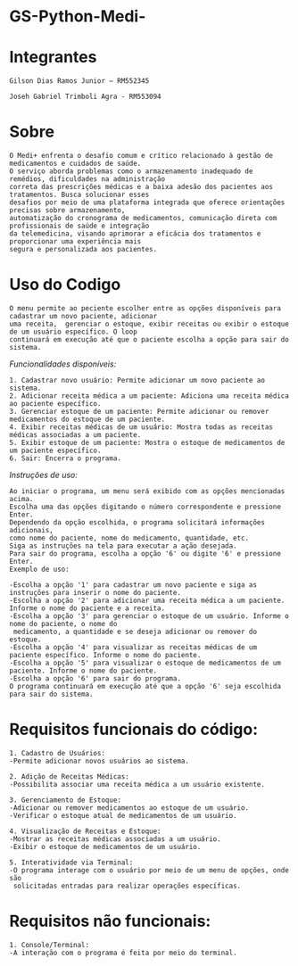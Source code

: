 # GS-Python-Medi-

# Integrantes

    Gilson Dias Ramos Junior – RM552345 

    Joseh Gabriel Trimboli Agra - RM553094

# Sobre

    O Medi+ enfrenta o desafio comum e crítico relacionado à gestão de medicamentos e cuidados de saúde.
    O serviço aborda problemas como o armazenamento inadequado de remédios, dificuldades na administração 
    correta das prescrições médicas e a baixa adesão dos pacientes aos tratamentos. Busca solucionar esses 
    desafios por meio de uma plataforma integrada que oferece orientações precisas sobre armazenamento, 
    automatização do cronograma de medicamentos, comunicação direta com profissionais de saúde e integração
    da telemedicina, visando aprimorar a eficácia dos tratamentos e proporcionar uma experiência mais 
    segura e personalizada aos pacientes.

# Uso do Codigo

    O menu permite ao peciente escolher entre as opções disponíveis para cadastrar um novo paciente, adicionar
    uma receita,  gerenciar o estoque, exibir receitas ou exibir o estoque de um usuário específico. O loop 
    continuará em execução até que o paciente escolha a opção para sair do sistema. 

*Funcionalidades disponíveis:*

    1. Cadastrar novo usuário: Permite adicionar um novo paciente ao sistema.
    2. Adicionar receita médica a um paciente: Adiciona uma receita médica ao paciente específico.
    3. Gerenciar estoque de um paciente: Permite adicionar ou remover medicamentos do estoque de um paciente.
    4. Exibir receitas médicas de um usuário: Mostra todas as receitas médicas associadas a um paciente.
    5. Exibir estoque de um paciente: Mostra o estoque de medicamentos de um paciente específico.
    6. Sair: Encerra o programa.

*Instruções de uso:*

    Ao iniciar o programa, um menu será exibido com as opções mencionadas acima.
    Escolha uma das opções digitando o número correspondente e pressione Enter.
    Dependendo da opção escolhida, o programa solicitará informações adicionais, 
    como nome do paciente, nome do medicamento, quantidade, etc.
    Siga as instruções na tela para executar a ação desejada.
    Para sair do programa, escolha a opção '6' ou digite '6' e pressione Enter.
    Exemplo de uso:
        
    -Escolha a opção '1' para cadastrar um novo paciente e siga as instruções para inserir o nome do paciente.
    -Escolha a opção '2' para adicionar uma receita médica a um paciente. Informe o nome do paciente e a receita.
    -Escolha a opção '3' para gerenciar o estoque de um usuário. Informe o nome do paciente, o nome do 
     medicamento, a quantidade e se deseja adicionar ou remover do estoque.
    -Escolha a opção '4' para visualizar as receitas médicas de um paciente específico. Informe o nome do paciente.
    -Escolha a opção '5' para visualizar o estoque de medicamentos de um paciente. Informe o nome do paciente.
    -Escolha a opção '6' para sair do programa.
    O programa continuará em execução até que a opção '6' seja escolhida para sair do sistema.
    
# Requisitos funcionais do código:

    1. Cadastro de Usuários:
    -Permite adicionar novos usuários ao sistema.
    
    2. Adição de Receitas Médicas:
    -Possibilita associar uma receita médica a um usuário existente.
    
    3. Gerenciamento de Estoque:
    -Adicionar ou remover medicamentos ao estoque de um usuário.
    -Verificar o estoque atual de medicamentos de um usuário.
    
    4. Visualização de Receitas e Estoque:
    -Mostrar as receitas médicas associadas a um usuário.
    -Exibir o estoque de medicamentos de um usuário.
    
    5. Interatividade via Terminal:
    -O programa interage com o usuário por meio de um menu de opções, onde são 
     solicitadas entradas para realizar operações específicas.
# Requisitos não funcionais:

    1. Console/Terminal:
    -A interação com o programa é feita por meio do terminal.
    
